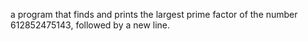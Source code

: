 a program that finds and prints the largest prime factor of the number 612852475143, followed by a new line.
